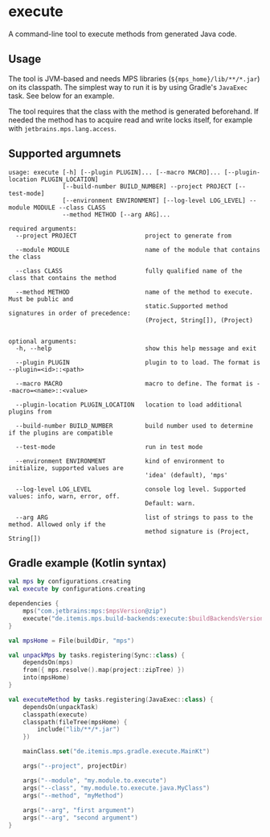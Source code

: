 # execute

A command-line tool to execute methods from generated Java code.

## Usage

The tool is JVM-based and needs MPS libraries (`${mps_home}/lib/**/*.jar`) on its classpath. The simplest way to run it
is by using Gradle's `JavaExec` task. See below for an example.

The tool requires that the class with the method is generated beforehand. If needed the method has to acquire 
read and write locks itself, for example with `jetbrains.mps.lang.access`.

## Supported argumnets

```
usage: execute [-h] [--plugin PLUGIN]... [--macro MACRO]... [--plugin-location PLUGIN_LOCATION]
               [--build-number BUILD_NUMBER] --project PROJECT [--test-mode]
               [--environment ENVIRONMENT] [--log-level LOG_LEVEL] --module MODULE --class CLASS
               --method METHOD [--arg ARG]...

required arguments:
  --project PROJECT                   project to generate from

  --module MODULE                     name of the module that contains the class

  --class CLASS                       fully qualified name of the class that contains the method

  --method METHOD                     name of the method to execute. Must be public and
                                      static.Supported method signatures in order of precedence:
                                      (Project, String[]), (Project)


optional arguments:
  -h, --help                          show this help message and exit

  --plugin PLUGIN                     plugin to to load. The format is --plugin=<id>::<path>

  --macro MACRO                       macro to define. The format is --macro=<name>::<value>

  --plugin-location PLUGIN_LOCATION   location to load additional plugins from

  --build-number BUILD_NUMBER         build number used to determine if the plugins are compatible

  --test-mode                         run in test mode

  --environment ENVIRONMENT           kind of environment to initialize, supported values are
                                      'idea' (default), 'mps'

  --log-level LOG_LEVEL               console log level. Supported values: info, warn, error, off.
                                      Default: warn.

  --arg ARG                           list of strings to pass to the method. Allowed only if the
                                      method signature is (Project, String[])
```

## Gradle example (Kotlin syntax)

```kotlin
val mps by configurations.creating
val execute by configurations.creating

dependencies {
    mps("com.jetbrains:mps:$mpsVersion@zip")
    execute("de.itemis.mps.build-backends:execute:$buildBackendsVersion")
}

val mpsHome = File(buildDir, "mps")

val unpackMps by tasks.registering(Sync::class) {
    dependsOn(mps)
    from({ mps.resolve().map(project::zipTree) })
    into(mpsHome)
}

val executeMethod by tasks.registering(JavaExec::class) {
    dependsOn(unpackTask)
    classpath(execute)
    classpath(fileTree(mpsHome) {
        include("lib/**/*.jar")
    })

    mainClass.set("de.itemis.mps.gradle.execute.MainKt")

    args("--project", projectDir)

    args("--module", "my.module.to.execute")
    args("--class", "my.module.to.execute.java.MyClass")
    args("--method", "myMethod")
    
    args("--arg", "first argument")
    args("--arg", "second argument")
}
```